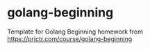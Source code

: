# golang-beginning
Template for Golang Beginning homework from https://prjctr.com/course/golang-beginning
